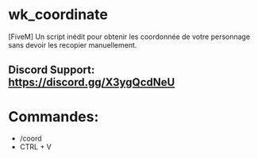 # wk_coordinate
[FiveM] Un script inédit pour obtenir les coordonnée de votre personnage sans devoir les recopier manuellement.

## Discord Support: https://discord.gg/X3ygQcdNeU


# Commandes:
- /coord
- CTRL + V
